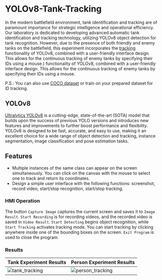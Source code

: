 


# YOLOv8-Tank-Tracking
In the modern battlefield environment, tank identification and tracking are of paramount importance for strategic intelligence and operational efficiency. Our laboratory is dedicated to developing advanced automatic tank identification and tracking technology, utilizing YOLOv8 object detection for tank recognition. However, due to the presence of both friendly and enemy tanks on the battlefield, this experiment incorporates the [tracking](https://docs.ultralytics.com/modes/track/) functionality of YOLOv8, combined with a user-friendly interface design. This allows for the continuous tracking of enemy tanks by specifying their IDs using a mouse.) functionality of YOLOv8, combined with a user-friendly interface design. This allows for the continuous tracking of enemy tanks by specifying their IDs using a mouse.

P.S.: You can also use [COCO dataset](https://cocodataset.org/#home) or train on your prepared dataset for ID tracking.

## YOLOv8
[Ultralytics YOLOv8](https://github.com/ultralytics/ultralytics) is a cutting-edge, state-of-the-art (SOTA) model that builds upon the success of previous YOLO versions and introduces new features and improvements to further boost performance and flexibility. YOLOv8 is designed to be fast, accurate, and easy to use, making it an excellent choice for a wide range of object detection and tracking, instance segmentation, image classification and pose estimation tasks.

## Features
* Multiple instances of the same class can appear on the screen simultaneously. You can click on the canvas with the mouse to select one to track and return its coordinates.
* Design a simple user interface with the following functions: screenshot, record video, start/stop recognition, start/stop tracking.

### HMI Operation
The button `Capture Image` captures the current screen and saves it to `Image Result`. `Start Recording` is for recording videos, and the recorded video is saved in `Video Result`. `Start Detecting` begins object recognition, while `Start Tracking` activates tracking mode. You can start tracking by clicking anywhere inside one of the bounding boxes on the screen. `Exit Program` is used to close the program.
  
### Results
| Tank Experiment Results | Person Experiment Results |
| ------------- | ------------- |
| ![tank_tracking](https://github.com/KennyChen880127/YOLOv8-Tank-Tracking/assets/99500847/084e3b85-3a5f-4a3a-b92d-584c6a4912f2) | ![person_tracking](https://github.com/KennyChen880127/YOLOv8-Tank-Tracking/assets/99500847/c2ee43c3-1695-47c1-bba6-c89f64b0dae3) |
